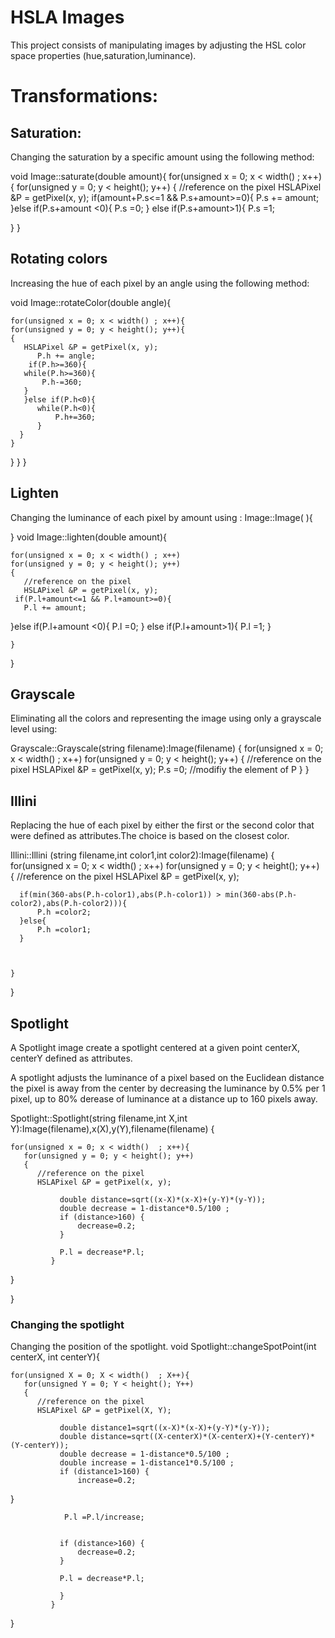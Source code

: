 # HSLA Images

This project consists of manipulating images by adjusting the HSL color space properties (hue,saturation,luminance).

# Transformations:

## Saturation:

Changing the saturation by a specific amount using the following method:

void Image::saturate(double amount){
    for(unsigned x = 0; x < width() ; x++){
    for(unsigned y = 0; y < height(); y++)
    {
       //reference on the pixel
       HSLAPixel &P = getPixel(x, y);
     if(amount+P.s<=1 && P.s+amount>=0){
       P.s += amount;
   }else if(P.s+amount <0){
         P.s =0;
}
     else if(P.s+amount>1){
         P.s =1;
     

}
    }

## Rotating colors

Increasing the hue of each pixel by an angle using the following method:

void Image::rotateColor(double angle){

    for(unsigned x = 0; x < width() ; x++){
    for(unsigned y = 0; y < height(); y++){
    {
       HSLAPixel &P = getPixel(x, y);
          P.h += angle;
        if(P.h>=360){
       while(P.h>=360){
           P.h-=360;
       }
       }else if(P.h<0){
          while(P.h<0){
              P.h+=360;
          }
      }
    }
}
}
}

## Lighten

Changing the luminance of each pixel by amount using :
Image::Image( ){

}
void Image::lighten(double amount){

    for(unsigned x = 0; x < width() ; x++)
    for(unsigned y = 0; y < height(); y++)
    {
       //reference on the pixel
       HSLAPixel &P = getPixel(x, y);
     if(P.l+amount<=1 && P.l+amount>=0){
       P.l += amount;
   }else if(P.l+amount <0){
         P.l =0;
}
     else if(P.l+amount>1){
         P.l =1;
     }

    }

}

## Grayscale

Eliminating all the colors and representing the image using only a grayscale level using:

Grayscale::Grayscale(string filename):Image(filename)
{
    for(unsigned x = 0; x < width() ; x++)
    for(unsigned y = 0; y < height(); y++)
    {
       //reference on the pixel
       HSLAPixel &P = getPixel(x, y);
       P.s =0;
       //modifiy the element of P
    }
}

## Illini

Replacing the hue of each pixel by either the first or the second color that were defined as attributes.The choice is based on the closest color.

Illini::Illini (string filename,int color1,int color2):Image(filename)
{
    for(unsigned x = 0; x < width() ; x++)
    for(unsigned y = 0; y < height(); y++)
    {
       //reference on the pixel
       HSLAPixel &P = getPixel(x, y);


      if(min(360-abs(P.h-color1),abs(P.h-color1)) > min(360-abs(P.h-color2),abs(P.h-color2))){
          P.h =color2;
      }else{
          P.h =color1;
      }



    }
}

## Spotlight

A Spotlight image create a spotlight centered at a given point centerX, centerY defined as attributes.

A spotlight adjusts the luminance of a pixel based on the Euclidean distance the pixel is away from the center by decreasing the luminance by 0.5% per 1 pixel, up to 80% derease of luminance at a distance up to 160 pixels away.

Spotlight::Spotlight(string filename,int X,int Y):Image(filename),x(X),y(Y),filename(filename)
{



    for(unsigned x = 0; x < width()  ; x++){
       for(unsigned y = 0; y < height(); y++)
       {
          //reference on the pixel
          HSLAPixel &P = getPixel(x, y);

               double distance=sqrt((x-X)*(x-X)+(y-Y)*(y-Y));
               double decrease = 1-distance*0.5/100 ;
               if (distance>160) {
                   decrease=0.2;
               }

               P.l = decrease*P.l;
             }

}


}

### Changing the spotlight

Changing the position of the spotlight.
 void Spotlight::changeSpotPoint(int centerX, int centerY){

    for(unsigned X = 0; X < width()  ; X++){
       for(unsigned Y = 0; Y < height(); Y++)
       {
          //reference on the pixel
          HSLAPixel &P = getPixel(X, Y);

               double distance1=sqrt((x-X)*(x-X)+(y-Y)*(y-Y));
               double distance=sqrt((X-centerX)*(X-centerX)+(Y-centerY)*(Y-centerY));
               double decrease = 1-distance*0.5/100 ;
               double increase = 1-distance1*0.5/100 ;
               if (distance1>160) {
                   increase=0.2;
}


                P.l =P.l/increase;


               if (distance>160) {
                   decrease=0.2;
               }

               P.l = decrease*P.l;

               }
             }

}





